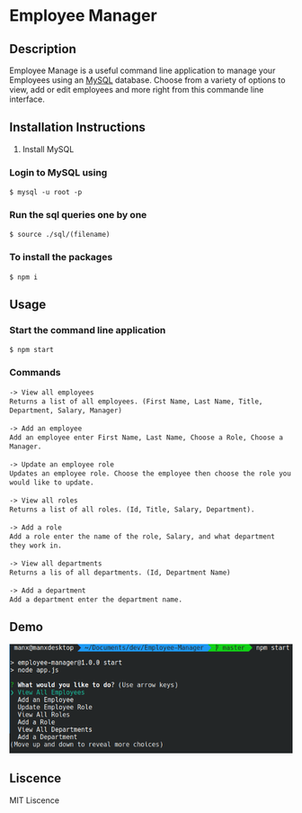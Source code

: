 # Employee Manager

## Description
Employee Manage is a useful command line application to manage your Employees using an [MySQL](https://www.mysql.com/) database. Choose from a variety of options to view, add or edit employees and more right from this commande line interface.

## Installation Instructions

1. Install MySQL

### Login to MySQL using 
```
$ mysql -u root -p
```

### Run the sql queries one by one
```
$ source ./sql/(filename)
```

### To install the packages

```
$ npm i 
```

## Usage

### Start the command line application
```
$ npm start
```

### Commands
```
-> View all employees
Returns a list of all employees. (First Name, Last Name, Title, Department, Salary, Manager)

-> Add an employee
Add an employee enter First Name, Last Name, Choose a Role, Choose a Manager.

-> Update an employee role
Updates an employee role. Choose the employee then choose the role you would like to update.

-> View all roles
Returns a list of all roles. (Id, Title, Salary, Department).

-> Add a role
Add a role enter the name of the role, Salary, and what department they work in.

-> View all departments
Returns a lis of all departments. (Id, Department Name)

-> Add a department
Add a department enter the department name.

```

## Demo
![demo picture](https://github.com/jakeadelman/Employee-Manager/blob/master/pictures/employeemanager.png)

## Liscence
MIT Liscence
